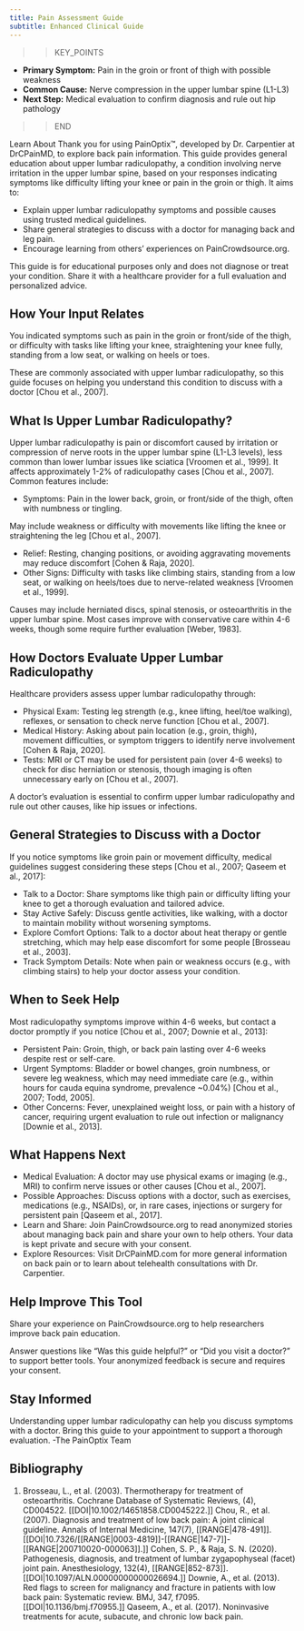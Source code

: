 ```yaml
---
title: Pain Assessment Guide
subtitle: Enhanced Clinical Guide
---
```


>>KEY_POINTS
- **Primary Symptom:** Pain in the groin or front of thigh with possible weakness
- **Common Cause:** Nerve compression in the upper lumbar spine (L1-L3)
- **Next Step:** Medical evaluation to confirm diagnosis and rule out hip pathology
>>END

Learn About 
Thank you for using PainOptix™, developed by Dr. Carpentier at DrCPainMD, to explore back pain information. This guide provides general education about upper lumbar radiculopathy, a condition involving nerve irritation in the upper lumbar spine, based on your responses indicating symptoms like difficulty lifting your knee or pain in the groin or thigh. It aims to:
- Explain upper lumbar radiculopathy symptoms and possible causes using trusted medical guidelines.
- Share general strategies to discuss with a doctor for managing back and leg pain.
- Encourage learning from others’ experiences on PainCrowdsource.org.

This guide is for educational purposes only and does not diagnose or treat your condition. Share it with a healthcare provider for a full evaluation and personalized advice.
## How Your Input Relates
You indicated symptoms such as pain in the groin or front/side of the thigh, or difficulty with tasks like lifting your knee, straightening your knee fully, standing from a low seat, or walking on heels or toes.

These are commonly associated with upper lumbar radiculopathy, so this guide focuses on helping you understand this condition to discuss with a doctor [Chou et al., 2007].
## What Is Upper Lumbar Radiculopathy?

Upper lumbar radiculopathy is pain or discomfort caused by irritation or compression of nerve roots in the upper lumbar spine (L1-L3 levels), less common than lower lumbar issues like sciatica [Vroomen et al., 1999]. It affects approximately 1-2% of radiculopathy cases [Chou et al., 2007]. Common features include:
- Symptoms: Pain in the lower back, groin, or front/side of the thigh, often with numbness or tingling.

May include weakness or difficulty with movements like lifting the knee or straightening the leg [Chou et al., 2007].
- Relief: Resting, changing positions, or avoiding aggravating movements may reduce discomfort
[Cohen & Raja, 2020].
- Other Signs: Difficulty with tasks like climbing stairs, standing from a low seat, or walking on
heels/toes due to nerve-related weakness [Vroomen et al., 1999].

Causes may include herniated discs, spinal stenosis, or osteoarthritis in the upper lumbar spine. Most cases improve with conservative care within 4-6 weeks, though some require further evaluation [Weber,
1983].
## How Doctors Evaluate Upper Lumbar Radiculopathy
Healthcare providers assess upper lumbar radiculopathy through:
- Physical Exam: Testing leg strength (e.g., knee lifting, heel/toe walking), reflexes, or sensation to
check nerve function [Chou et al., 2007].
- Medical History: Asking about pain location (e.g., groin, thigh), movement difficulties, or symptom
triggers to identify nerve involvement [Cohen & Raja, 2020].
- Tests: MRI or CT may be used for persistent pain (over 4-6 weeks) to check for disc herniation or
stenosis, though imaging is often unnecessary early on [Chou et al., 2007].

A doctor’s evaluation is essential to confirm upper lumbar radiculopathy and rule out other causes, like hip issues or infections.
## General Strategies to Discuss with a Doctor
If you notice symptoms like groin pain or movement difficulty, medical guidelines suggest considering these steps [Chou et al., 2007; Qaseem et al., 2017]:
- Talk to a Doctor: Share symptoms like thigh pain or difficulty lifting your knee to get a thorough
evaluation and tailored advice.
- Stay Active Safely: Discuss gentle activities, like walking, with a doctor to maintain mobility without
worsening symptoms.
- Explore Comfort Options: Talk to a doctor about heat therapy or gentle stretching, which may help
ease discomfort for some people [Brosseau et al., 2003].
- Track Symptom Details: Note when pain or weakness occurs (e.g., with climbing stairs) to help your
doctor assess your condition.
## When to Seek Help
Most radiculopathy symptoms improve within 4-6 weeks, but contact a doctor promptly if you notice [Chou et al., 2007; Downie et al., 2013]:
- Persistent Pain: Groin, thigh, or back pain lasting over 4-6 weeks despite rest or self-care.
- Urgent Symptoms: Bladder or bowel changes, groin numbness, or severe leg weakness, which may
need immediate care (e.g., within hours for cauda equina syndrome, prevalence ~0.04%) [Chou et al., 2007; Todd, 2005].
- Other Concerns: Fever, unexplained weight loss, or pain with a history of cancer, requiring urgent
evaluation to rule out infection or malignancy [Downie et al., 2013].
## What Happens Next
- Medical Evaluation: A doctor may use physical exams or imaging (e.g., MRI) to confirm nerve issues
or other causes [Chou et al., 2007].
- Possible Approaches: Discuss options with a doctor, such as exercises, medications (e.g., NSAIDs),
or, in rare cases, injections or surgery for persistent pain [Qaseem et al., 2017].
- Learn and Share: Join PainCrowdsource.org to read anonymized stories about managing back pain
and share your own to help others. Your data is kept private and secure with your consent.
- Explore Resources: Visit DrCPainMD.com for more general information on back pain or to learn
about telehealth consultations with Dr. Carpentier.
## Help Improve This Tool
Share your experience on PainCrowdsource.org to help researchers improve back pain education.

Answer questions like “Was this guide helpful?” or “Did you visit a doctor?” to support better tools. Your anonymized feedback is secure and requires your consent.
## Stay Informed
Understanding upper lumbar radiculopathy can help you discuss symptoms with a doctor. Bring this guide to your appointment to support a thorough evaluation.
-The PainOptix Team

## Bibliography

1. Brosseau, L., et al. (2003). Thermotherapy for treatment of osteoarthritis. Cochrane Database of Systematic Reviews, (4), CD004522. [[DOI|10.1002/14651858.CD0045222.]] Chou, R., et al. (2007). Diagnosis and treatment of low back pain: A joint clinical guideline. Annals of Internal Medicine, 147(7), [[RANGE|478-491]]. [[DOI|10.7326/[[RANGE|0003-4819]]-[[RANGE|147-7]]-[[RANGE|200710020-000063]].]] Cohen, S. P., & Raja, S. N. (2020). Pathogenesis, diagnosis, and treatment of lumbar zygapophyseal (facet) joint pain. Anesthesiology, 132(4), [[RANGE|852-873]]. [[DOI|10.1097/ALN.00000000000026694.]] Downie, A., et al. (2013). Red flags to screen for malignancy and fracture in patients with low back pain: Systematic review. BMJ, 347, f7095. [[DOI|10.1136/bmj.f70955.]] Qaseem, A., et al. (2017). Noninvasive treatments for acute, subacute, and chronic low back pain.